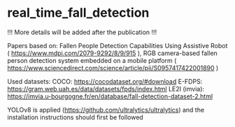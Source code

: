 # real_time_fall_detection

!!! More details will be added after the publication !!!

Papers based on:
Fallen People Detection Capabilities Using Assistive Robot ( https://www.mdpi.com/2079-9292/8/9/915 ), 
RGB camera-based fallen person detection system embedded on a mobile platform ( https://www.sciencedirect.com/science/article/pii/S0957417422001890 )

Used datasets:
COCO: https://cocodataset.org/#download
E-FDPS: https://gram.web.uah.es/data/datasets/fpds/index.html
LE2I (imvia): https://imvia.u-bourgogne.fr/en/database/fall-detection-dataset-2.html

YOLOv8 is applied (https://github.com/ultralytics/ultralytics) and the installation instructions should first be followed
